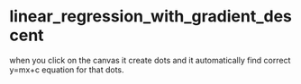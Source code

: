 # linear_regression_with_gradient_descent
when you click on the canvas it create dots and it automatically find correct y=mx+c equation for that dots.
